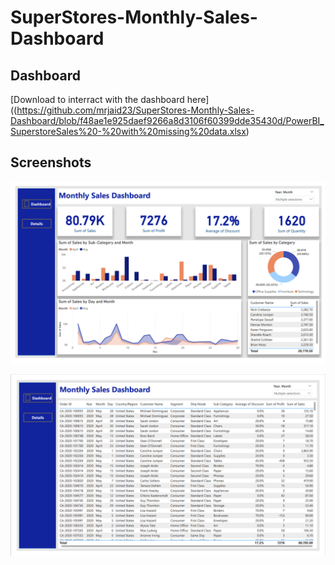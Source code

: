 # SuperStores-Monthly-Sales-Dashboard


## Dashboard 
[Download to interract with the dashboard here]((https://github.com/mrjaid23/SuperStores-Monthly-Sales-Dashboard/blob/f48ae1e925daef9266a8d3106f60399dde35430d/PowerBI_SuperstoreSales%20-%20with%20missing%20data.xlsx)

## Screenshots
![alt text](https://github.com/mrjaid23/SuperStores-Monthly-Sales-Dashboard/blob/578521bd254077c6e4cc63fc4dffbb9152eefc56/SuperstoreDashboard1.png)

![alt text](https://github.com/mrjaid23/SuperStores-Monthly-Sales-Dashboard/blob/578521bd254077c6e4cc63fc4dffbb9152eefc56/SuperStore_Detailsdash.png)
